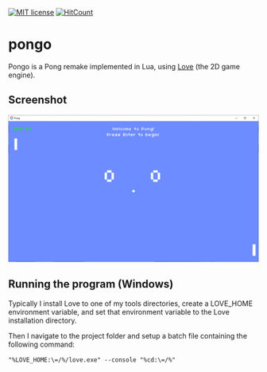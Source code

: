[![MIT license](http://img.shields.io/badge/license-MIT-brightgreen.svg)](http://opensource.org/licenses/MIT)
[![HitCount](http://hits.dwyl.io/SharkDemon/pongo.svg)](http://hits.dwyl.io/SharkDemon/pongo)

# pongo

Pongo is a Pong remake implemented in Lua, using [Love](https://love2d.org/) (the 2D game engine).

## Screenshot

![Pongo](screenshot.png)

## Running the program (Windows)

Typically I install Love to one of my tools directories, create a LOVE_HOME environment variable, and set that environment variable to the Love installation directory.

Then I navigate to the project folder and setup a batch file containing the following command:

```
"%LOVE_HOME:\=/%/love.exe" --console "%cd:\=/%"
```
